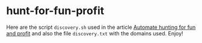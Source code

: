 # hunt-for-fun-profit

Here are the script `discovery.sh` used in the article [Automate hunting for fun and profit](https://huntdownproject.github.io/threathunting/2023/07/24/automate-hunting-for-fun-and-profit.html) and also the file `discovery.txt` with the domains used. Enjoy!
